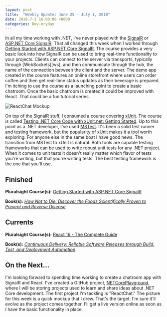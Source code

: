 ```yaml
---
layout: post
title:  "Weekly Update: June 25 - July 1, 2018"
date: 2018-7-1 16:00:00 +0000
categories: Dev-eryday
---
```


In all my time working with .NET, I've never played with the [SignalR][snr] or [ASP.NET Core SignalR][src]. That all changed this week when I worked through [Getting Started with ASP.NET Core SignalR][sig]. The course provides a very basic look into how SignalR can be used to bring real-time functionality to your projects. Clients can connect to the server via transports, typically through [WebSockets][ws], and then communicate through the hub, the name of the connection between the client and the server. The demo app created in the course features an online storefront where users can order coffee and then get real-time status updates as their beverage is prepared. I'm itching to use the course as a launching point to create a basic chatroom. Once the basic chatroom is created it could be improved with React. That could be a fun tutorial series.

![ReactChat Mockup](https://farm2.staticflickr.com/1810/43120206951_7b49069f66.jpg)

On top of the SignalR stuff, I consumed a course covering [xUnit][xu]. The course is called [Testing .NET Core Code with xUnit.net: Getting Started][xuc]. Up to this point as a .NET developer, I've used [MSTest][mst]. It's been a solid test runner and testing framework, but the popularity of xUnit makes it a tool worth exploring. For anyone else in the same boat I have good news. The transition from MSTest to xUnit is natural. Both tools are capable testing frameworks that can be used to write robust unit tests for any .NET project. When it comes to unit tests it doesn't really matter which flavor of tests you're writing, but that you're writing tests. The best testing framework is the one that you'll use.

## Finished

**Pluralsight Course(s):** [Getting Started with ASP.NET Core SignalR][sig]

**Book(s):** *[How Not to Die: Discover the Foods Scientifically Proven to Prevent and Reverse Disease][hnd]*

## Currents

**Pluralsight Course(s):** [React 16 - The Complete Guide][re]

**Book(s):** *[Continuous Delivery: Reliable Software Releases through Build, Test, and Deployment Automation][cd]*

## On the Next...

I'm looking forward to spending time working to create a chatroom app with SignalR and React. I've created a GitHub project, [NETCorePlayground][ncp], where I will be storing projects used to learn and share ideas about .NET Core development. The first project I'm tackling is "ReactChat." The picture for this week is a quick mockup that I drew. That's the target. I'm sure it'll evolve as the project comes together. I'll get a live version online as soon as I have the basic functionality in place.

[re]: https://www.udemy.com/react-the-complete-guide-incl-redux/
[cd]: https://www.amazon.com/Continuous-Delivery-Deployment-Automation-Addison-Wesley/dp/0321601912
[dok]: https://app.pluralsight.com/library/courses/docker-deep-dive-update/table-of-contents
[doom]: https://www.amazon.com/Masters-Doom-Created-Transformed-Culture-ebook/dp/B000FBFNL0/
[jc]: https://en.wikipedia.org/wiki/John_Carmack
[jr]: https://en.wikipedia.org/wiki/John_Romero
[api]: https://app.pluralsight.com/library/courses/play-by-play-creating-apis-developers-identity-server-four/table-of-contents
[fcc]: https://www.freecodecamp.org/
[sig]: https://app.pluralsight.com/library/courses/aspdotnet-core-signalr-getting-started/table-of-contents
[hnd]: https://www.amazon.com/How-Not-Die-Discover-Scientifically-ebook/dp/B00Y7USB14/
[snr]: https://www.asp.net/signalr
[src]: https://docs.microsoft.com/en-us/aspnet/core/signalr/introduction?view=aspnetcore-2.1
[xu]: https://xunit.github.io/
[mst]: https://docs.microsoft.com/en-us/dotnet/core/testing/unit-testing-with-mstest
[ncp]: https://github.com/jpniederer/NETCorePlayground
[xuc]: https://app.pluralsight.com/library/courses/dotnet-core-testing-code-xunit-dotnet-getting-started/table-of-contents